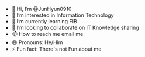 - 👋 Hi, I’m @JunHyun0910
- 👀 I’m interested in Information Technology
- 🌱 I’m currently learning FIB
- 💞️ I’m looking to collaborate on IT Knowledge sharing
- 📫 How to reach me email me
- 😄 Pronouns: He/Him
- ⚡ Fun fact: There`s not Fun about me

<!---
JunHyun0910/JunHyun0910 is a ✨ special ✨ repository because its `README.md` (this file) appears on your GitHub profile.
You can click the Preview link to take a look at your changes.
--->
